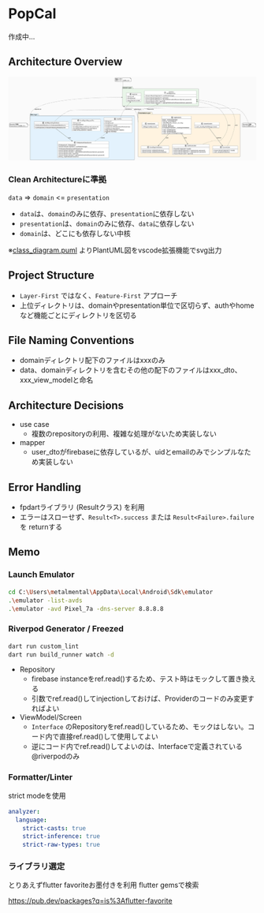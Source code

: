 # PopCal

作成中...

## Architecture Overview

![Clean Architecture](out/class_diagram/class_diagram.svg)

### Clean Architectureに準拠
`data` => `domain` <= `presentation`
- `data`は、`domain`のみに依存、`presentation`に依存しない
- `presentation`は、`domain`のみに依存、`data`に依存しない
- `domain`は、どこにも依存しない中核

※[class_diagram.puml](class_diagram.puml) よりPlantUML図をvscode拡張機能でsvg出力

## Project Structure

- `Layer-First` ではなく、`Feature-First` アプローチ
- 上位ディレクトリは、domainやpresentation単位で区切らず、authやhomeなど機能ごとにディレクトリを区切る

## File Naming Conventions

- domainディレクトリ配下のファイルはxxxのみ
- data、domainディレクトリを含むその他の配下のファイルはxxx_dto、xxx_view_modelと命名

## Architecture Decisions

- use case
    - 複数のrepositoryの利用、複雑な処理がないため実装しない
- mapper
    - user_dtoがfirebaseに依存しているが、uidとemailのみでシンプルなため実装しない

## Error Handling

- fpdartライブラリ (Resultクラス) を利用
- エラーはスローせず、`Result<T>.success` または `Result<Failure>.failure` を returnする

## Memo

### Launch Emulator

```bash
cd C:\Users\metalmental\AppData\Local\Android\Sdk\emulator
.\emulator -list-avds
.\emulator -avd Pixel_7a -dns-server 8.8.8.8
```

### Riverpod Generator / Freezed

```bash
dart run custom_lint
dart run build_runner watch -d
```

- Repository
    - firebase instanceをref.read()するため、テスト時はモックして置き換える
    - 引数でref.read()してinjectionしておけば、Providerのコードのみ変更すればよい
- ViewModel/Screen
    - `Interface` のRepositoryをref.read()しているため、モックはしない。コード内で直接ref.read()して使用してよい
    - 逆にコード内でref.read()してよいのは、Interfaceで定義されている@riverpodのみ

### Formatter/Linter

strict modeを使用

```yaml
analyzer:
  language:
    strict-casts: true
    strict-inference: true
    strict-raw-types: true
```

### ライブラリ選定

とりあえずflutter favoriteお墨付きを利用
flutter gemsで検索

https://pub.dev/packages?q=is%3Aflutter-favorite